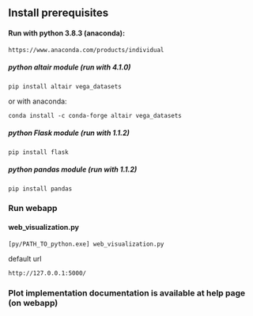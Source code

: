 
## Install prerequisites
#### Run with python 3.8.3 (anaconda):
	https://www.anaconda.com/products/individual
    

##### python altair module (run with 4.1.0)
	pip install altair vega_datasets
 or with anaconda:
 
    conda install -c conda-forge altair vega_datasets
##### python Flask module (run with 1.1.2)
	pip install flask
##### python pandas module (run with 1.1.2)
	pip install pandas

    
### Run webapp
#### web_visualization.py
	[py/PATH_TO_python.exe] web_visualization.py
default url

	http://127.0.0.1:5000/
### Plot implementation documentation is available at help page (on webapp)




